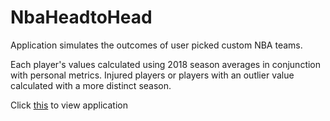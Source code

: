 # NbaHeadtoHead
Application simulates the outcomes of user picked custom NBA teams. 

Each player's values calculated using 2018 season averages in conjunction with personal metrics. Injured players or players with an outlier value calculated with a more distinct season.

Click [this](http://nbahead2head.com/) to view application

